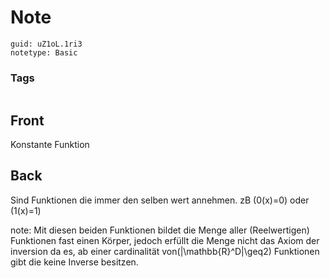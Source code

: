 # Note
```
guid: uZ1oL.1ri3
notetype: Basic
```

### Tags
```
```

## Front
Konstante Funktion

## Back
Sind Funktionen die immer den selben wert annehmen.
zB \(0(x)=0\) oder \(1(x)=1\)

note: Mit diesen beiden Funktionen bildet die Menge aller (Reelwertigen) Funktionen fast einen Körper, jedoch erfüllt die Menge nicht das Axiom der inversion da es, ab einer cardinalität von\(|\mathbb{R}^D|\geq2\) Funktionen gibt die keine Inverse besitzen.
